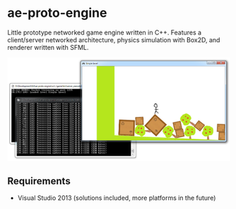 ae-proto-engine
===============

Little prototype networked game engine written in C++. Features a client/server networked architecture, physics simulation with Box2D, and renderer written with SFML.

![Screenshot of the engine running.](screenshot.png)

Requirements
---------------
* Visual Studio 2013 (solutions included, more platforms in the future)
